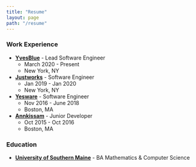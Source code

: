 ```yaml
---
title: "Resume"
layout: page
path: "/resume"
---
```


### Work Experience
- [**YvesBlue**](http://yves.blue) - Lead Software Engineer
    - March 2020 - Present
    - New York, NY
- [**Justworks**](http://justworks.com) - Software Engineer
    - Jan 2019 - Jan 2020
    - New York, NY
- [**Yesware**](http://yesware.com) - Software Engineer
    - Nov 2016 - June 2018
    - Boston, MA
- [**Annkissam**](http://annkissam.com) - Junior Developer
    - Oct 2015 - Oct 2016
    - Boston, MA

### Education

- [**University of Southern Maine**](http://usm.maine.edu) - BA Mathematics & Computer Science
